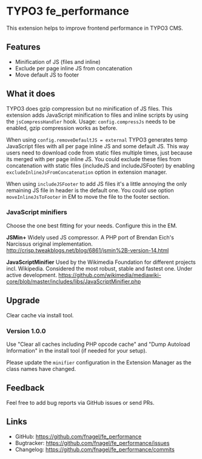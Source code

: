 # TYPO3 fe_performance

This extension helps to improve frontend performance in TYPO3 CMS.


## Features

* Minification of JS (files and inline)
* Exclude per page inline JS from concatenation
* Move default JS to footer


## What it does

TYPO3 does gzip compression but no minification of JS files. This extension adds
JavaScript minification to files and inline scripts by using the
`jsCompressHandler` hook. Usage: `config.compressJs` needs to be enabled, gzip
compression works as before.

When using `config.removeDefaultJS = external` TYPO3 generates temp JavaScript
files with all per page inline JS and some default JS. This way users need to
download code from static files multiple times, just because its merged with per
page inline JS. You could exclude these files from concatenation with static
files (includeJS and includeJSFooter) by enabling `excludeInlineJsFromConcatenation`
option in extension manager.

When using `includeJSFooter` to add JS files it's a little annoying the only
remaining JS file in header is the default one. You could use option
`moveInlineJsToFooter` in EM to move the file to the footer section.


### JavaScript minifiers

Choose the one best fitting for your needs. Configure this in the EM.


**JSMin+**
Widely used JS compressor. A PHP port of Brendan Eich's Narcissus original implementation.
http://crisp.tweakblogs.net/blog/6861/jsmin%2B-version-14.html

**JavaScriptMinifier**
Used by the Wikimedia Foundation for different projects incl. Wikipedia.
Considered the most robust, stable and fastest one. Under active development.
https://github.com/wikimedia/mediawiki-core/blob/master/includes/libs/JavaScriptMinifier.php


## Upgrade

Clear cache via install tool.


### Version 1.0.0

Use "Clear all caches including PHP opcode cache" and "Dump Autoload Information" 
in the install tool (if needed for your setup).

Please update the `minifier` configuration in the Extension Manager as the class names have changed.


## Feedback

Feel free to add bug reports via GitHub issues or send PRs.


## Links

* GitHub:		https://github.com/fnagel/fe_performance
* Bugtracker:	https://github.com/fnagel/fe_performance/issues
* Changelog:	https://github.com/fnagel/fe_performance/commits
